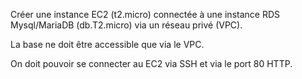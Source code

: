 Créer une instance EC2 (t2.micro) connectée à une instance RDS Mysql/MariaDB (db.T2.micro) via un réseau privé (VPC).

La base ne doit être accessible que via le VPC.

On doit pouvoir se connecter au EC2 via SSH et via le port 80 HTTP.